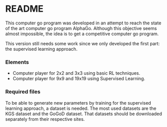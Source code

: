 # README #

This computer go program was developed in an attempt to reach the state of the art computer go program AlphaGo. Although this objective seems almost impossible, the idea is to get a competitive computer go program. 

This version still needs some work since we only developed the first part: the supervised learning approach.

### Elements ###
* Computer player for 2x2 and 3x3 using basic RL techniques.
* Computer player for 9x9 and 19x19 using Supervised Learning.

### Required files ###

To be able to generate new parameters by training for the supervised learning approach, a dataset is needed. The most used datasets are the KGS dataset and the GoGoD dataset. That datasets should be downloaded separately from their respective sites.
